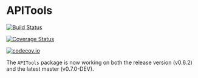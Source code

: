 # APITools

[![Build Status](https://travis-ci.org/JuliaString/APITools.jl.svg?branch=master)](https://travis-ci.org/JuliaString/APITools.jl)

[![Coverage Status](https://coveralls.io/repos/github/JuliaString/APITools.jl/badge.svg?branch=master)](https://coveralls.io/github/JuliaString/APITools.jl?branch=master)

[![codecov.io](http://codecov.io/github/JuliaString/APITools.jl/coverage.svg?branch=master)](http://codecov.io/github/JuliaString/APITools.jl?branch=master)

The `APITools` package is now working on both the release version (v0.6.2) and the latest master (v0.7.0-DEV).
